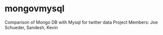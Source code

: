 # mongovmysql
Comparison of Mongo DB with Mysql for twitter data
Project Members: Joe Schueder, Sandesh, Kevin
